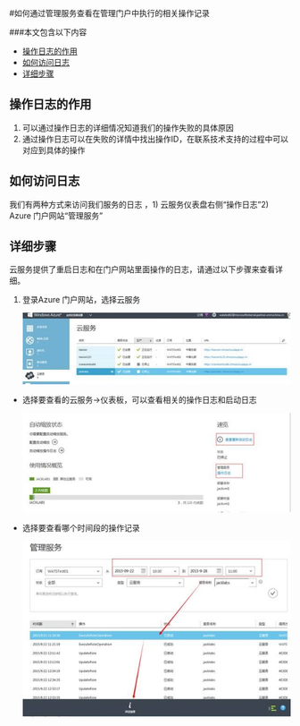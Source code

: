 <properties 
	pageTitle="如何通过管理服务查看在管理门户中执行的相关操作记录" 
	description="本文介绍如何通过管理服务查看在管理门户中执行的相关操作记录" 
	services="management portal" 
	documentationCenter="" 
	authors=""
	manager="" 
	editor=""/>
<tags ms.service="management portal" ms.date="" wacn.date="12/18/2015"/>


#如何通过管理服务查看在管理门户中执行的相关操作记录


###本文包含以下内容
- [操作日志的作用](#function)
- [如何访问日志](#access)
- [详细步骤](#detail)
 
## <a id="function"></a>操作日志的作用
 
1. 可以通过操作日志的详细情况知道我们的操作失败的具体原因
2. 通过操作日志可以在失败的详情中找出操作ID，在联系技术支持的过程中可以对应到具体的操作
 
## <a id="access"></a>如何访问日志
 
我们有两种方式来访问我们服务的日志 ，1) 云服务仪表盘右侧“操作日志”2) Azure 门户网站“管理服务”
 
## <a id="detail"></a>详细步骤
 
云服务提供了重启日志和在门户网站里面操作的日志，请通过以下步骤来查看详细。

1. 登录Azure 门户网站，选择云服务

	![](./media/management-portal-how-to-see-operation-log/choose-service.jpg)
 
- 选择要查看的云服务->仪表板，可以查看相关的操作日志和启动日志

	![](./media/management-portal-how-to-see-operation-log/open-log-from-dashboard.jpg)
 
- 选择要查看哪个时间段的操作记录

	![](./media/management-portal-how-to-see-operation-log/direct-to-management-service.jpg)
